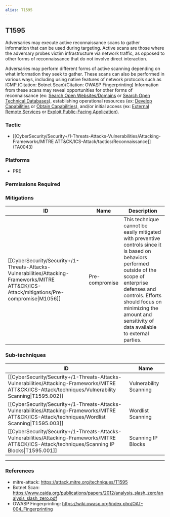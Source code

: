 ```yaml
---
alias: T1595
---
```


## T1595

Adversaries may execute active reconnaissance scans to gather information that can be used during targeting. Active scans are those where the adversary probes victim infrastructure via network traffic, as opposed to other forms of reconnaissance that do not involve direct interaction.

Adversaries may perform different forms of active scanning depending on what information they seek to gather. These scans can also be performed in various ways, including using native features of network protocols such as ICMP.(Citation: Botnet Scan)(Citation: OWASP Fingerprinting) Information from these scans may reveal opportunities for other forms of reconnaissance (ex: [Search Open Websites/Domains](https://attack.mitre.org/techniques/T1593) or [Search Open Technical Databases](https://attack.mitre.org/techniques/T1596)), establishing operational resources (ex: [Develop Capabilities](https://attack.mitre.org/techniques/T1587) or [Obtain Capabilities](https://attack.mitre.org/techniques/T1588)), and/or initial access (ex: [External Remote Services](https://attack.mitre.org/techniques/T1133) or [Exploit Public-Facing Application](https://attack.mitre.org/techniques/T1190)).


### Tactic
- [[CyberSecurity/Security+/1-Threats-Attacks-Vulnerabilities/Attacking-Frameworks/MITRE ATT&CK/ICS-Attack/tactics/Reconnaissance]] (TA0043)

### Platforms
- PRE

### Permissions Required

### Mitigations

| ID | Name | Description |
| --- | --- | --- |
| [[CyberSecurity/Security+/1-Threats-Attacks-Vulnerabilities/Attacking-Frameworks/MITRE ATT&CK/ICS-Attack/mitigations/Pre-compromise\|M1056]] | Pre-compromise | This technique cannot be easily mitigated with preventive controls since it is based on behaviors performed outside of the scope of enterprise defenses and controls. Efforts should focus on minimizing the amount and sensitivity of data available to external parties. |

### Sub-techniques

| ID | Name |
| --- | --- |
| [[CyberSecurity/Security+/1-Threats-Attacks-Vulnerabilities/Attacking-Frameworks/MITRE ATT&CK/ICS-Attack/techniques/Vulnerability Scanning\|T1595.002]] | Vulnerability Scanning |
| [[CyberSecurity/Security+/1-Threats-Attacks-Vulnerabilities/Attacking-Frameworks/MITRE ATT&CK/ICS-Attack/techniques/Wordlist Scanning\|T1595.003]] | Wordlist Scanning |
| [[CyberSecurity/Security+/1-Threats-Attacks-Vulnerabilities/Attacking-Frameworks/MITRE ATT&CK/ICS-Attack/techniques/Scanning IP Blocks\|T1595.001]] | Scanning IP Blocks |


---
### References

- mitre-attack: https://attack.mitre.org/techniques/T1595
- Botnet Scan: https://www.caida.org/publications/papers/2012/analysis_slash_zero/analysis_slash_zero.pdf
- OWASP Fingerprinting: https://wiki.owasp.org/index.php/OAT-004_Fingerprinting
